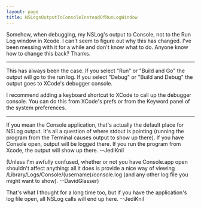 ```yaml
---
layout: page
title: NSLogsOutputToConsoleInsteadOfRunLogWindow
---
```


Somehow, when debugging, my NSLog's output to Console, not to the Run Log window in Xcode. I can't seem to figure out why this has changed. I've been messing with it for a while and don't know what to do. Anyone know how to change this back? Thanks.

----

This has always been the case.  If you select "Run" or "Build and Go" the output will go to the run log.  If you select "Debug" or "Build and Debug" the output goes to XCode's debugger console.

I recommend adding a keyboard shortcut to XCode to call up the debugger console.  You can do this from XCode's prefs or from the Keyword panel of the system preferences.

----

If you mean the Console application, that's actually the default place for NSLog output. It's all a question of where stdout is pointing (running the program from the Terminal causes output to show up there). If you have Console open, output will be logged there. If you run the program from Xcode, the output will show up there. --JediKnil

(Unless I'm awfully confused, whether or not you have Console.app open shouldn't affect anything: all it does is provide a nice way of viewing /Library/Logs/Console/(username)/console.log (and any other log file you might want to show). --DavidGlasser)

That's what I thought for a long time too, but if you have the application's log file open, all NSLog calls will end up here. --JediKnil

